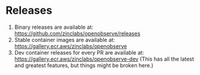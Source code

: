 # Releases

1. Binary releases are available at: <https://github.com/zinclabs/openobserve/releases>
1. Stable container images are available at: <https://gallery.ecr.aws/zinclabs/openobserve>
1. Dev container releases for every PR are available at: <https://gallery.ecr.aws/zinclabs/openobserve-dev> (This has all the latest and greatest features, but things might be broken here.)


